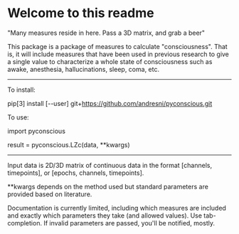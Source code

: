 # Welcome to this readme
"Many measures reside in here. Pass a 3D matrix, and grab a beer"

This package is a package of measures to calculate "consciousness". That is,
it will include measures that have been used in previous research to give a single
value to characterize a whole state of consciousness such as awake, anesthesia,
hallucinations, sleep, coma, etc.

---

To install:

pip[3] install [--user] git+https://github.com/andresni/pyconscious.git

To use:

import pyconscious

result = pyconscious.LZc(data, **kwargs)

---

Input data is 2D/3D matrix of continuous data in the format [channels, timepoints],
or [epochs, channels, timepoints].

**kwargs depends on the method used but standard parameters are provided based on literature.

Documentation is currently limited, including which measures are included and
exactly which parameters they take (and allowed values). Use tab-completion.
If invalid parameters are passed, you'll be notified, mostly.